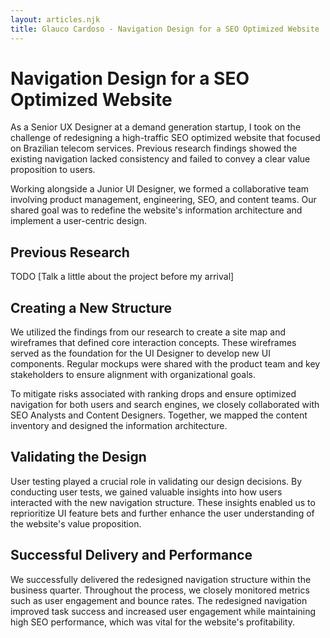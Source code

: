```yaml
---
layout: articles.njk
title: Glauco Cardoso - Navigation Design for a SEO Optimized Website
---
```


# Navigation Design for a SEO Optimized Website
As a Senior UX Designer at a demand generation startup, I took on the challenge of redesigning a high-traffic SEO optimized website that focused on Brazilian telecom services. Previous research findings showed the existing navigation lacked consistency and failed to convey a clear value proposition to users.

Working alongside a Junior UI Designer, we formed a collaborative team involving product management, engineering, SEO, and content teams. Our shared goal was to redefine the website's information architecture and implement a user-centric design.

## Previous Research
TODO [Talk a little about the project before my arrival]

## Creating a New Structure
We utilized the findings from our research to create a site map and wireframes that defined core interaction concepts. These wireframes served as the foundation for the UI Designer to develop new UI components. Regular mockups were shared with the product team and key stakeholders to ensure alignment with organizational goals.

To mitigate risks associated with ranking drops and ensure optimized navigation for both users and search engines, we closely collaborated with SEO Analysts and Content Designers. Together, we mapped the content inventory and designed the information architecture.

## Validating the Design
User testing played a crucial role in validating our design decisions. By conducting user tests, we gained valuable insights into how users interacted with the new navigation structure. These insights enabled us to reprioritize UI feature bets and further enhance the user understanding of the website's value proposition.

## Successful Delivery and Performance
We successfully delivered the redesigned navigation structure within the business quarter. Throughout the process, we closely monitored metrics such as user engagement and bounce rates. The redesigned navigation improved task success and increased user engagement while maintaining high SEO performance, which was vital for the website's profitability.